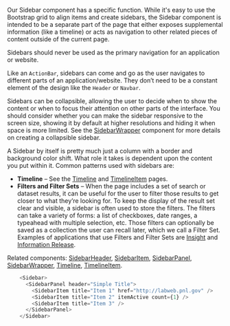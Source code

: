 Our Sidebar component has a specific function. While it's easy to use the Bootstrap grid to align items and create sidebars, the Sidebar component is intended to be a separate part of the page that either exposes supplemental information (like a timeline) or acts as navigation to other related pieces of content outside of the current page.

Sidebars should never be used as the primary navigation for an application or website.

Like an `ActionBar`, sidebars can come and go as the user navigates to different parts of an application/website. They don’t need to be a constant element of the design like the `Header` or `Navbar`.

Sidebars can be collapsible, allowing the user to decide when to show the content or when to focus their attention on other parts of the interface. You should consider whether you can make the sidebar responsive to the screen size, showing it by default at higher resolutions and hiding it when space is more limited. See the [SidebarWrapper](https://forge.pnl.gov/standards/#/pnnl-react-core/SidebarWrapper) component for more details on creating a collapsible sidebar.

A Sidebar by itself is pretty much just a column with a border and background color shift. What role it takes is dependent upon the content you put within it. Common patterns used with sidebars are: 

* **Timeline** – See the [Timeline](https://forge.pnl.gov/standards/#/pnnl-react-core/Timeline) and [TimelineItem](https://forge.pnl.gov/standards/#/pnnl-react-core/TimelineItem) pages.
* **Filters and Filter Sets** – When the page includes a set of search or dataset results, it can be useful for the user to filter those results to get closer to what they’re looking for.  To keep the display of the result set clear and visible, a sidebar is often used to store the filters.  The filters can take a variety of forms: a list of checkboxes, date ranges, a typeahead with multiple selection, etc. Those filters can optionally be saved as a collection the user can recall later, which we call a Filter Set.  Examples of applications that use Filters and Filter Sets are [Insight](https://insight.pnl.gov/) and [Information Release](https://inforelease.pnl.gov/).

Related components: [SidebarHeader](https://forge.pnl.gov/standards/#/pnnl-react-core/SidebarHeader), [SidebarItem](https://forge.pnl.gov/standards/#/pnnl-react-core/SidebarItem), [SidebarPanel](https://forge.pnl.gov/standards/#/pnnl-react-core/SidebarPanel), [SidebarWrapper](https://forge.pnl.gov/standards/#/pnnl-react-core/SidebarWrapper), [Timeline](https://forge.pnl.gov/standards/#/pnnl-react-core/Timeline), [TimelineItem](https://forge.pnl.gov/standards/#/pnnl-react-core/TimelineItem).

```js 
    <Sidebar>
      <SidebarPanel header="Simple Title">
        <SidebarItem title="Item 1" href="http://labweb.pnl.gov" />
        <SidebarItem title="Item 2" itemActive count={1} />
        <SidebarItem title="Item 3" />
      </SidebarPanel>
    </Sidebar>
```